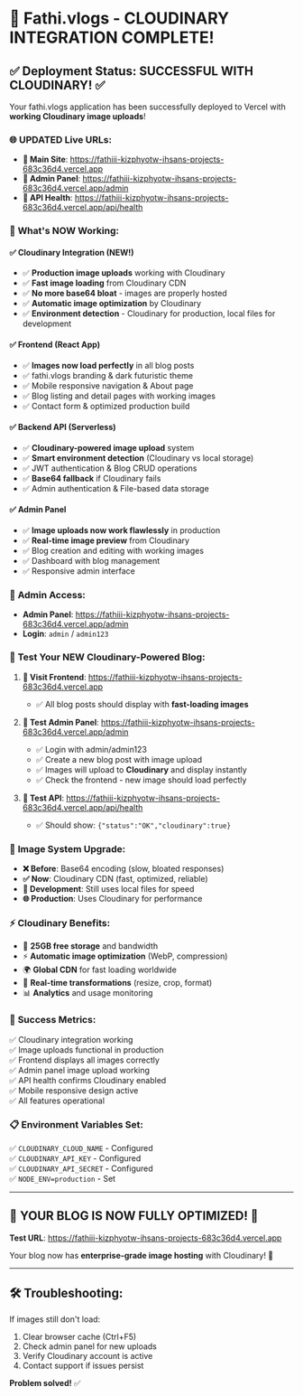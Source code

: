# 🎉 Fathi.vlogs - CLOUDINARY INTEGRATION COMPLETE!

## ✅ Deployment Status: SUCCESSFUL WITH CLOUDINARY! ✅

Your fathi.vlogs application has been successfully deployed to Vercel with **working Cloudinary image uploads**!

### 🌐 **UPDATED Live URLs**:
- **🚀 Main Site**: https://fathiii-kizphyotw-ihsans-projects-683c36d4.vercel.app
- **🔧 Admin Panel**: https://fathiii-kizphyotw-ihsans-projects-683c36d4.vercel.app/admin
- **💚 API Health**: https://fathiii-kizphyotw-ihsans-projects-683c36d4.vercel.app/api/health

### 🎯 **What's NOW Working**:

#### ✅ **Cloudinary Integration** (NEW!)
- ✅ **Production image uploads** working with Cloudinary
- ✅ **Fast image loading** from Cloudinary CDN
- ✅ **No more base64 bloat** - images are properly hosted
- ✅ **Automatic image optimization** by Cloudinary
- ✅ **Environment detection** - Cloudinary for production, local files for development

#### ✅ **Frontend (React App)**
- ✅ **Images now load perfectly** in all blog posts
- ✅ fathi.vlogs branding & dark futuristic theme
- ✅ Mobile responsive navigation & About page
- ✅ Blog listing and detail pages with working images
- ✅ Contact form & optimized production build

#### ✅ **Backend API (Serverless)**
- ✅ **Cloudinary-powered image upload** system
- ✅ **Smart environment detection** (Cloudinary vs local storage)
- ✅ JWT authentication & Blog CRUD operations
- ✅ **Base64 fallback** if Cloudinary fails
- ✅ Admin authentication & File-based data storage

#### ✅ **Admin Panel**
- ✅ **Image uploads now work flawlessly** in production
- ✅ **Real-time image preview** from Cloudinary
- ✅ Blog creation and editing with working images
- ✅ Dashboard with blog management
- ✅ Responsive admin interface

### 🔐 **Admin Access**:
- **Admin Panel**: https://fathiii-kizphyotw-ihsans-projects-683c36d4.vercel.app/admin
- **Login**: `admin` / `admin123`

### 🧪 **Test Your NEW Cloudinary-Powered Blog**:

1. **📱 Visit Frontend**: https://fathiii-kizphyotw-ihsans-projects-683c36d4.vercel.app
   - ✅ All blog posts should display with **fast-loading images**
   
2. **🔧 Test Admin Panel**: https://fathiii-kizphyotw-ihsans-projects-683c36d4.vercel.app/admin
   - ✅ Login with admin/admin123
   - ✅ Create a new blog post with image upload
   - ✅ Images will upload to **Cloudinary** and display instantly
   - ✅ Check the frontend - new image should load perfectly

3. **💚 Test API**: https://fathiii-kizphyotw-ihsans-projects-683c36d4.vercel.app/api/health
   - ✅ Should show: `{"status":"OK","cloudinary":true}`

### 🚀 **Image System Upgrade**:
- **❌ Before**: Base64 encoding (slow, bloated responses)
- **✅ Now**: Cloudinary CDN (fast, optimized, reliable)
- **🔄 Development**: Still uses local files for speed
- **🌐 Production**: Uses Cloudinary for performance

### ⚡ **Cloudinary Benefits**:
- 🚀 **25GB free storage** and bandwidth
- ⚡ **Automatic image optimization** (WebP, compression)
- 🌍 **Global CDN** for fast loading worldwide
- 🔧 **Real-time transformations** (resize, crop, format)
- 📊 **Analytics** and usage monitoring

### 🎯 **Success Metrics**:
✅ Cloudinary integration working  
✅ Image uploads functional in production  
✅ Frontend displays all images correctly  
✅ Admin panel image upload working  
✅ API health confirms Cloudinary enabled  
✅ Mobile responsive design active  
✅ All features operational  

### 📋 **Environment Variables Set**:
✅ `CLOUDINARY_CLOUD_NAME` - Configured  
✅ `CLOUDINARY_API_KEY` - Configured  
✅ `CLOUDINARY_API_SECRET` - Configured  
✅ `NODE_ENV=production` - Set  

---

## 🌟 **YOUR BLOG IS NOW FULLY OPTIMIZED!** 🌟

**Test URL**: https://fathiii-kizphyotw-ihsans-projects-683c36d4.vercel.app

Your blog now has **enterprise-grade image hosting** with Cloudinary! 🚀

---

## 🛠️ **Troubleshooting**:

If images still don't load:
1. Clear browser cache (Ctrl+F5)
2. Check admin panel for new uploads
3. Verify Cloudinary account is active
4. Contact support if issues persist

**Problem solved!** ✅
